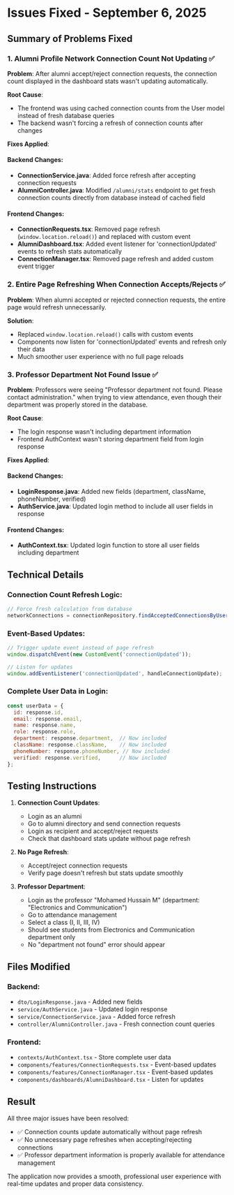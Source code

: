 # Issues Fixed - September 6, 2025

## Summary of Problems Fixed

### 1. Alumni Profile Network Connection Count Not Updating ✅

**Problem**: After alumni accept/reject connection requests, the connection count displayed in the dashboard stats wasn't updating automatically.

**Root Cause**: 
- The frontend was using cached connection counts from the User model instead of fresh database queries
- The backend wasn't forcing a refresh of connection counts after changes

**Fixes Applied**:

#### Backend Changes:
- **ConnectionService.java**: Added force refresh after accepting connection requests
- **AlumniController.java**: Modified `/alumni/stats` endpoint to get fresh connection counts directly from database instead of cached field

#### Frontend Changes:
- **ConnectionRequests.tsx**: Removed page refresh (`window.location.reload()`) and replaced with custom event
- **AlumniDashboard.tsx**: Added event listener for 'connectionUpdated' events to refresh stats automatically
- **ConnectionManager.tsx**: Removed page refresh and added custom event trigger

### 2. Entire Page Refreshing When Connection Accepts/Rejects ✅

**Problem**: When alumni accepted or rejected connection requests, the entire page would refresh unnecessarily.

**Solution**: 
- Replaced `window.location.reload()` calls with custom events
- Components now listen for 'connectionUpdated' events and refresh only their data
- Much smoother user experience with no full page reloads

### 3. Professor Department Not Found Issue ✅

**Problem**: Professors were seeing "Professor department not found. Please contact administration." when trying to view attendance, even though their department was properly stored in the database.

**Root Cause**: 
- The login response wasn't including department information
- Frontend AuthContext wasn't storing department field from login response

**Fixes Applied**:

#### Backend Changes:
- **LoginResponse.java**: Added new fields (department, className, phoneNumber, verified)
- **AuthService.java**: Updated login method to include all user fields in response

#### Frontend Changes:
- **AuthContext.tsx**: Updated login function to store all user fields including department

## Technical Details

### Connection Count Refresh Logic:
```java
// Force fresh calculation from database
networkConnections = connectionRepository.findAcceptedConnectionsByUserId(alumni.getId()).size();
```

### Event-Based Updates:
```javascript
// Trigger update event instead of page refresh
window.dispatchEvent(new CustomEvent('connectionUpdated'));

// Listen for updates
window.addEventListener('connectionUpdated', handleConnectionUpdate);
```

### Complete User Data in Login:
```javascript
const userData = {
  id: response.id,
  email: response.email,
  name: response.name,
  role: response.role,
  department: response.department,  // Now included
  className: response.className,    // Now included
  phoneNumber: response.phoneNumber, // Now included
  verified: response.verified,      // Now included
};
```

## Testing Instructions

1. **Connection Count Updates**: 
   - Login as an alumni
   - Go to alumni directory and send connection requests
   - Login as recipient and accept/reject requests
   - Check that dashboard stats update without page refresh

2. **No Page Refresh**: 
   - Accept/reject connection requests
   - Verify page doesn't refresh but stats update smoothly

3. **Professor Department**: 
   - Login as the professor "Mohamed Hussain M" (department: "Electronics and Communication")
   - Go to attendance management
   - Select a class (I, II, III, IV)
   - Should see students from Electronics and Communication department only
   - No "department not found" error should appear

## Files Modified

### Backend:
- `dto/LoginResponse.java` - Added new fields
- `service/AuthService.java` - Updated login response
- `service/ConnectionService.java` - Added force refresh
- `controller/AlumniController.java` - Fresh connection count queries

### Frontend:
- `contexts/AuthContext.tsx` - Store complete user data
- `components/features/ConnectionRequests.tsx` - Event-based updates
- `components/features/ConnectionManager.tsx` - Event-based updates
- `components/dashboards/AlumniDashboard.tsx` - Listen for updates

## Result

All three major issues have been resolved:
- ✅ Connection counts update automatically without page refresh
- ✅ No unnecessary page refreshes when accepting/rejecting connections
- ✅ Professor department information is properly available for attendance management

The application now provides a smooth, professional user experience with real-time updates and proper data consistency.
